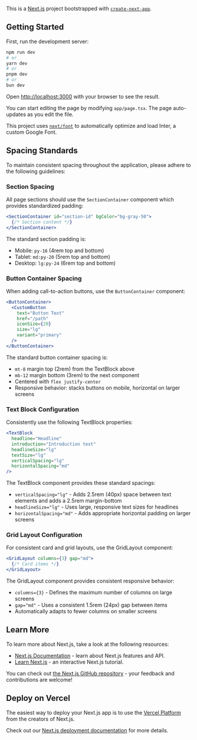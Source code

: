 This is a [Next.js](https://nextjs.org/) project bootstrapped with [`create-next-app`](https://github.com/vercel/next.js/tree/canary/packages/create-next-app).

## Getting Started

First, run the development server:

```bash
npm run dev
# or
yarn dev
# or
pnpm dev
# or
bun dev
```

Open [http://localhost:3000](http://localhost:3000) with your browser to see the result.

You can start editing the page by modifying `app/page.tsx`. The page auto-updates as you edit the file.

This project uses [`next/font`](https://nextjs.org/docs/basic-features/font-optimization) to automatically optimize and load Inter, a custom Google Font.

## Spacing Standards

To maintain consistent spacing throughout the application, please adhere to the following guidelines:

### Section Spacing

All page sections should use the `SectionContainer` component which provides standardized padding:

```jsx
<SectionContainer id="section-id" bgColor="bg-gray-50">
  {/* Section content */}
</SectionContainer>
```

The standard section padding is:
- Mobile: `py-16` (4rem top and bottom)
- Tablet: `md:py-20` (5rem top and bottom)
- Desktop: `lg:py-24` (6rem top and bottom)

### Button Container Spacing

When adding call-to-action buttons, use the `ButtonContainer` component:

```jsx
<ButtonContainer>
  <CustomButton
    text="Button Text"
    href="/path"
    iconSize={20}
    size="lg"
    variant="primary"
  />
</ButtonContainer>
```

The standard button container spacing is:
- `mt-8` margin top (2rem) from the TextBlock above
- `mb-12` margin bottom (3rem) to the next component
- Centered with `flex justify-center`
- Responsive behavior: stacks buttons on mobile, horizontal on larger screens

### Text Block Configuration

Consistently use the following TextBlock properties:

```jsx
<TextBlock
  headline="Headline"
  introduction="Introduction text"
  headlineSize="lg"
  textSize="lg"
  verticalSpacing="lg"
  horizontalSpacing="md"
/>
```

The TextBlock component provides these standard spacings:
- `verticalSpacing="lg"` - Adds 2.5rem (40px) space between text elements and adds a 2.5rem margin-bottom
- `headlineSize="lg"` - Uses large, responsive text sizes for headlines
- `horizontalSpacing="md"` - Adds appropriate horizontal padding on larger screens

### Grid Layout Configuration

For consistent card and grid layouts, use the GridLayout component:

```jsx
<GridLayout columns={3} gap="md">
  {/* Card items */}
</GridLayout>
```

The GridLayout component provides consistent responsive behavior:
- `columns={3}` - Defines the maximum number of columns on large screens
- `gap="md"` - Uses a consistent 1.5rem (24px) gap between items
- Automatically adapts to fewer columns on smaller screens

## Learn More

To learn more about Next.js, take a look at the following resources:

- [Next.js Documentation](https://nextjs.org/docs) - learn about Next.js features and API.
- [Learn Next.js](https://nextjs.org/learn) - an interactive Next.js tutorial.

You can check out [the Next.js GitHub repository](https://github.com/vercel/next.js/) - your feedback and contributions are welcome!

## Deploy on Vercel

The easiest way to deploy your Next.js app is to use the [Vercel Platform](https://vercel.com/new?utm_medium=default-template&filter=next.js&utm_source=create-next-app&utm_campaign=create-next-app-readme) from the creators of Next.js.

Check out our [Next.js deployment documentation](https://nextjs.org/docs/deployment) for more details.
